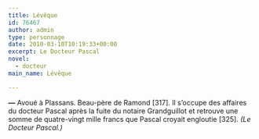 ```yaml
---
title: Lévêque
id: 76467
author: admin
type: personnage
date: 2010-03-10T10:19:33+00:00
excerpt: Le Docteur Pascal
novel:
  - docteur
main_name: Lévêque

---
```

**—** Avoué à Plassans. Beau-père de Ramond [317]. Il s&rsquo;occupe des affaires du docteur Pascal après la fuite du notaire Grandguillot et retrouve une somme de quatre-vingt mille francs que Pascal croyait engloutie [325]. _(Le Docteur Pascal.)_